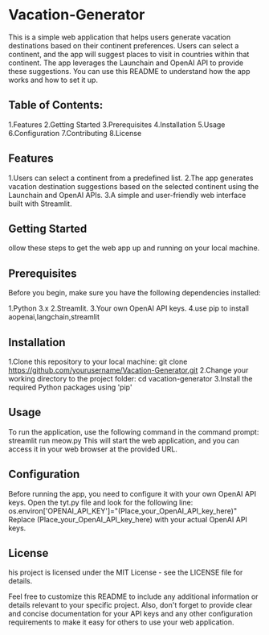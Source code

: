 # Vacation-Generator

This is a simple web application that helps users generate vacation destinations based on their continent preferences. Users can select a continent, and the app will suggest places to visit in countries within that continent. The app leverages the Launchain and OpenAI API to provide these suggestions. You can use this README to understand how the app works and how to set it up.

## Table of Contents:

1.Features
2.Getting Started
3.Prerequisites
4.Installation
5.Usage
6.Configuration
7.Contributing
8.License

## Features

1.Users can select a continent from a predefined list.
2.The app generates vacation destination suggestions based on the selected continent using the Launchain and OpenAI APIs.
3.A simple and user-friendly web interface built with Streamlit.

## Getting Started

ollow these steps to get the web app up and running on your local machine.

## Prerequisites
Before you begin, make sure you have the following dependencies installed:

1.Python 3.x
2.Streamlit.
3.Your own OpenAI API keys.
4.use pip to install aopenai,langchain,streamlit

## Installation
1.Clone this repository to your local machine:
git clone https://github.com/yourusername/Vacation-Generator.git
2.Change your working directory to the project folder:
cd vacation-generator
3.Install the required Python packages using 'pip'

## Usage
To run the application, use the following command in the command prompt:
streamlit run meow.py
This will start the web application, and you can access it in your web browser at the provided URL.

## Configuration
Before running the app, you need to configure it with your own OpenAI API keys. Open the tyt.py file and look for the following line:
os.environ['OPENAI_API_KEY']="(Place_your_OpenAI_API_key_here)"
Replace (Place_your_OpenAI_API_key_here) with your actual OpenAI API keys.

## License

his project is licensed under the MIT License - see the LICENSE file for details.

Feel free to customize this README to include any additional information or details relevant to your specific project. Also, don't forget to provide clear and concise documentation for your API keys and any other configuration requirements to make it easy for others to use your web application.












